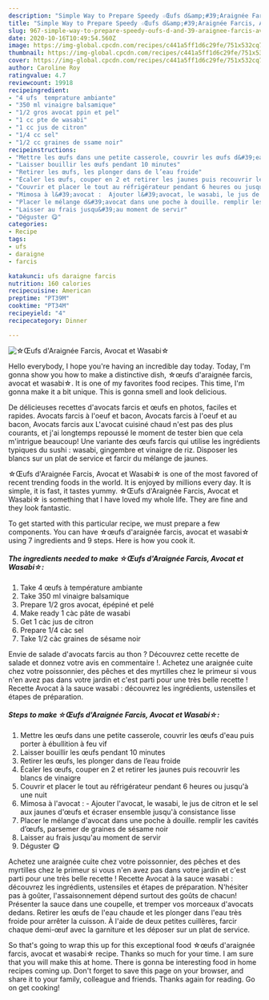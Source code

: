 ```yaml
---
description: "Simple Way to Prepare Speedy ☆Œufs d&amp;#39;Araignée Farcis, Avocat et Wasabi☆"
title: "Simple Way to Prepare Speedy ☆Œufs d&amp;#39;Araignée Farcis, Avocat et Wasabi☆"
slug: 967-simple-way-to-prepare-speedy-oufs-d-and-39-araignee-farcis-avocat-et-wasabi
date: 2020-10-16T10:49:54.560Z
image: https://img-global.cpcdn.com/recipes/c441a5ff1d6c29fe/751x532cq70/☆oeufs-daraignee-farcis-avocat-et-wasabi☆-photo-principale-de-la-recette.jpg
thumbnail: https://img-global.cpcdn.com/recipes/c441a5ff1d6c29fe/751x532cq70/☆oeufs-daraignee-farcis-avocat-et-wasabi☆-photo-principale-de-la-recette.jpg
cover: https://img-global.cpcdn.com/recipes/c441a5ff1d6c29fe/751x532cq70/☆oeufs-daraignee-farcis-avocat-et-wasabi☆-photo-principale-de-la-recette.jpg
author: Caroline Roy
ratingvalue: 4.7
reviewcount: 19918
recipeingredient:
- "4 ufs  temprature ambiante"
- "350 ml vinaigre balsamique"
- "1/2 gros avocat ppin et pel"
- "1 cc pte de wasabi"
- "1 cc jus de citron"
- "1/4 cc sel"
- "1/2 cc graines de ssame noir"
recipeinstructions:
- "Mettre les œufs dans une petite casserole, couvrir les œufs d&#39;eau puis porter à ébullition à feu vif"
- "Laisser bouillir les œufs pendant 10 minutes"
- "Retirer les œufs, les plonger dans de l’eau froide"
- "Écaler les œufs, couper en 2 et retirer les jaunes puis recouvrir les blancs de vinaigre"
- "Couvrir et placer le tout au réfrigérateur pendant 6 heures ou jusqu&#39;à une nuit"
- "Mimosa à l&#39;avocat :  Ajouter l&#39;avocat, le wasabi, le jus de citron et le sel aux jaunes d&#39;œufs et écraser ensemble jusqu&#39;à consistance lisse"
- "Placer le mélange d&#39;avocat dans une poche à douille. remplir les cavités d’œufs, parsemer de graines de sésame noir"
- "Laisser au frais jusqu&#39;au moment de servir"
- "Déguster 😋"
categories:
- Recipe
tags:
- ufs
- daraigne
- farcis

katakunci: ufs daraigne farcis 
nutrition: 160 calories
recipecuisine: American
preptime: "PT39M"
cooktime: "PT34M"
recipeyield: "4"
recipecategory: Dinner

---
```



![☆Œufs d&#39;Araignée Farcis, Avocat et Wasabi☆](https://img-global.cpcdn.com/recipes/c441a5ff1d6c29fe/751x532cq70/☆oeufs-daraignee-farcis-avocat-et-wasabi☆-photo-principale-de-la-recette.jpg)

Hello everybody, I hope you're having an incredible day today. Today, I'm gonna show you how to make a distinctive dish, ☆œufs d&#39;araignée farcis, avocat et wasabi☆. It is one of my favorites food recipes. This time, I'm gonna make it a bit unique. This is gonna smell and look delicious.

De délicieuses recettes d&#39;avocats farcis et œufs en photos, faciles et rapides. Avocats farcis à l&#39;oeuf et bacon, Avocats farcis à l&#39;oeuf et au bacon, Avocats farcis aux L&#39;avocat cuisiné chaud n&#39;est pas des plus courants, et j&#39;ai longtemps repoussé le moment de tester bien que cela m&#39;intrigue beaucoup! Une variante des œufs farcis qui utilise les ingrédients typiques du sushi : wasabi, gingembre et vinaigre de riz. Disposer les blancs sur un plat de service et farcir du mélange de jaunes.

☆Œufs d&#39;Araignée Farcis, Avocat et Wasabi☆ is one of the most favored of recent trending foods in the world. It is enjoyed by millions every day. It is simple, it is fast, it tastes yummy. ☆Œufs d&#39;Araignée Farcis, Avocat et Wasabi☆ is something that I have loved my whole life. They are fine and they look fantastic.


To get started with this particular recipe, we must prepare a few components. You can have ☆œufs d&#39;araignée farcis, avocat et wasabi☆ using 7 ingredients and 9 steps. Here is how you cook it.

<!--inarticleads1-->

##### The ingredients needed to make ☆Œufs d&#39;Araignée Farcis, Avocat et Wasabi☆:

1. Take 4 œufs à température ambiante
1. Take 350 ml vinaigre balsamique
1. Prepare 1/2 gros avocat, épépiné et pelé
1. Make ready 1 càc pâte de wasabi
1. Get 1 càc jus de citron
1. Prepare 1/4 càc sel
1. Take 1/2 càc graines de sésame noir


Envie de salade d&#39;avocats farcis au thon ? Découvrez cette recette de salade et donnez votre avis en commentaire !. Achetez une araignée cuite chez votre poissonnier, des pêches et des myrtilles chez le primeur si vous n&#39;en avez pas dans votre jardin et c&#39;est parti pour une très belle recette ! Recette Avocat à la sauce wasabi : découvrez les ingrédients, ustensiles et étapes de préparation. 

<!--inarticleads2-->

##### Steps to make ☆Œufs d&#39;Araignée Farcis, Avocat et Wasabi☆:

1. Mettre les œufs dans une petite casserole, couvrir les œufs d&#39;eau puis porter à ébullition à feu vif
1. Laisser bouillir les œufs pendant 10 minutes
1. Retirer les œufs, les plonger dans de l’eau froide
1. Écaler les œufs, couper en 2 et retirer les jaunes puis recouvrir les blancs de vinaigre
1. Couvrir et placer le tout au réfrigérateur pendant 6 heures ou jusqu&#39;à une nuit
1. Mimosa à l&#39;avocat :  - Ajouter l&#39;avocat, le wasabi, le jus de citron et le sel aux jaunes d&#39;œufs et écraser ensemble jusqu&#39;à consistance lisse
1. Placer le mélange d&#39;avocat dans une poche à douille. remplir les cavités d’œufs, parsemer de graines de sésame noir
1. Laisser au frais jusqu&#39;au moment de servir
1. Déguster 😋


Achetez une araignée cuite chez votre poissonnier, des pêches et des myrtilles chez le primeur si vous n&#39;en avez pas dans votre jardin et c&#39;est parti pour une très belle recette ! Recette Avocat à la sauce wasabi : découvrez les ingrédients, ustensiles et étapes de préparation. N&#39;hésiter pas à goûter, l&#39;assaisonnement dépend surtout des goûts de chacun! Présenter la sauce dans une coupelle, et tremper vos morceaux d&#39;avocats dedans. Retirer les œufs de l&#39;eau chaude et les plonger dans l&#39;eau très froide pour arrêter la cuisson. À l&#39;aide de deux petites cuillères, farcir chaque demi-œuf avec la garniture et les déposer sur un plat de service. 

So that's going to wrap this up for this exceptional food ☆œufs d&#39;araignée farcis, avocat et wasabi☆ recipe. Thanks so much for your time. I am sure that you will make this at home. There is gonna be interesting food in home recipes coming up. Don't forget to save this page on your browser, and share it to your family, colleague and friends. Thanks again for reading. Go on get cooking!
